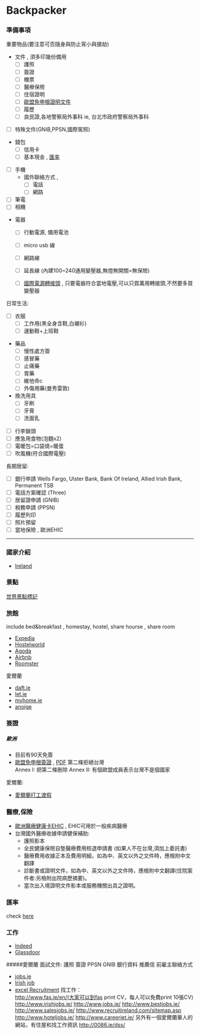 # Backpacker

### 準備事項
重要物品(要注意可否隨身與防止宵小與搶劫)    
- 文件 , 須多印幾份備用  
    - [ ] 護照  
    - [ ] 簽證  
    - [ ] 機票  
    - [ ] 醫療保險  
    - [ ] 住宿證明  
    - [ ] [歐盟免申根證明文件](#歐洲)  
    - [ ] 履歷  
    - [ ] 良民證,各地警察局外事科 ie, 台北市政府警察局外事科
- [ ] 特殊文件(GNIB,PPSN,國際駕照)  
- 錢包  
    - [ ] 信用卡  
    - [ ] 基本現金 , [匯率](#匯率)  
- [ ] 手機  
    - 國外聯絡方式 , 
        - [ ] 電話 
        - [ ] 網路
- [ ] 筆電   
- [ ] 相機  
- 電器  
    - [ ] 行動電源, 備用電池
    - [ ] micro usb 線  
    - [ ] 網路線  
    - [ ] 延長線 (內建100~240通用變壓器,無燈無開關=無保險)
    - [ ] [國際電源轉接頭](http://www.backpackers.com.tw/guide/index.php/%E4%B8%96%E7%95%8C%E5%90%84%E5%9C%8B%E9%9B%BB%E6%BA%90%E6%8F%92%E9%A0%AD%E6%8F%92%E5%BA%A7%E5%BD%A2%E5%BC%8F) , 只要電器符合當地電壓,可以只買萬用轉接頭,不然要多買變壓器


日常生活:   
- [ ] 衣服  
    - [ ] 工作用(黑全身含鞋,白襯衫)
    - [ ] 運動鞋+上班鞋
- 藥品  
    - [ ] 慢性處方簽
    - [ ] 感冒藥  
    - [ ] 止痛藥
    - [ ] 胃藥
    - [ ] 維他命c
    - [ ] 外傷用藥(曼秀雷敦)
- 換洗用具  
    - [ ] 牙刷  
    - [ ] 牙膏  
    - [ ] 洗面乳  
- [ ] 行李鎖頭
- [ ] 應急用食物(泡麵x2)
- [ ] 電暖包=口袋燒=暖蛋
- [ ] 吹風機(符合國際電壓)

長期居留:  
- [ ] 銀行申請 
Wells Fargo, Ulster Bank, Bank Of Ireland, Allied Irish Bank, Permanent TSB
- [ ] 電話方案確認 (Three)
- [ ] 居留證申請 (GNIB)
- [ ] 稅務申請 (PPSN)
- [ ] 履歷列印
- [ ] 照片預留
- [ ] 當地保險 , 歐洲EHIC

<hr>



### 國家介紹
- [Ireland](Region/Ireland.md)

### 景點
[世界景點標記](https://www.google.com/maps/d/edit?hl=zh-TW&authuser=0&mid=1IsjjM3k4TzkOvykyrWpuR11SNbY)

### 旅館
include bed&breakfast , homestay, hostel, share hourse , share room
- [Expedia](http://www.expedia.com/)
- [Hostelworld](http://www.hostelworld.com/)
- [Agoda](http://www.agoda.com/)
- [Airbnb](https://www.airbnb.com)
- [Roomster](https://www.roomster.com)

愛爾蘭
- [daft.ie](http://www.daft.ie/)
- [let.ie](http://www.let.ie/)
- [myhome.ie](http://www.myhome.ie/)
- [anoige](https://anoige.ie/)




### 簽證

##### 歐洲
- 目前有90天免簽
- [歐盟免申根簽證](http://www.mofa.gov.tw/Mobile/FAQ.aspx?s=AD6908DFDDB62656) , [PDF](http://eur-lex.europa.eu/LexUriServ/LexUriServ.do?uri=OJ:L:2010:339:0006:0007:EN:PDF) 
第二條拒絕台灣  
Annex I: 把第二條刪除
Annex II: 有個歐盟成員表示台灣不是個國家  

愛爾蘭:  
- [愛爾蘭打工渡假](Region/Ireland.md#ireland-打工渡假)




### 醫療,保險
- [歐洲醫療健康卡EHIC](http://www.hse.ie/eng/services/list/1/schemes/EHIC/) , EHIC可用於一般疾病醫療
- 台灣國外醫療收據申請健保補助:
    - 護照影本
    - 全民健康保險自墊醫療費用核退申請書 (如果人不在台灣,須加上委託書)
    - 醫療費用收據正本及費用明細，如為中、英文以外之文件時，應檢附中文翻譯 
    - 診斷書或證明文件，如為中、英文以外之文件時，應檢附中文翻譯(住院案件者:另檢附出院病歷摘要)。
    - 當次出入境證明文件影本或服務機關出具之證明。


### 匯率
check [here](currency.md)


### 工作
- [Indeed](http://indeed.com/)
- [Glassdoor](https://www.glassdoor.com/index.htm)

#####愛爾蘭
面試文件: 護照 簽證 PPSN GNIB 銀行資料 推薦信 前雇主聯絡方式
- [jobs.ie](http://www.jobs.ie/)
- [Irish job](http://www.irishjobs.ie/)
- [excel Recruitment](http://www.excelrecruitment.ie/)
找工作：  
http://www.fas.ie/en/(大家可以到fas print CV，每人可以免費print 10張CV)
http://www.irishjobs.ie/
http://www.jobs.ie/
http://www.bestjobs.ie/
http://www.salesjobs.ie/
http://www.recruitireland.com/sitemap.asp
http://www.hoteljobs.ie/
http://www.careerjet.ie/
另外有一個愛爾蘭華人的網站，有住屋和找工作資訊
http://0086.ie/dss/



